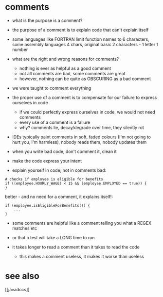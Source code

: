 # comments
- what is the purpose is a comment?
- the purpose of a comment is to explain code that can't explain itself
- some languages like FORTRAN limit function names to 6 characters, some assembly languages 4 chars, original basic 2 characters - 1 letter 1 number
- what are the right and wrong reasons for comments?
    - nothing is ever as helpful as a good comment
    - not all comments are bad, some comments are great
    - however, nothing can be quite as OBSCURING as a bad comment
 - we were taught to comment everything
- the proper use of a comment is to compensate for our failure to express ourselves in code
    - if we could perfectly express ourselves in code, we would not need comments
    - every use of a comment is a failure
    - why? comments lie, decay/degrade over time, they silently rot
- IDEs typically paint comments in soft, faded colours (I'm not going to hurt you, I'm harmless), nobody reads them, nobody updates them

- when you write bad code, don't comment it, clean it
- make the code express your intent
- explain yourself in code, not in comments
bad:
```
# checks if employee is eligible for benefits
if ((employee.HOURLY_WAGE) < 15 && (employee.EMPLOYED == true)) {
}
```

better - and no need for a comment, it explains itself!:

```
if (employee.isEligibleForBenefits()) {
	...
}
```

- some comments are helpful like a comment telling you what a REGEX matches etc
- or that a test will take a LONG time to run


- it takes longer to read a comment than it takes to read the code
	- this makes a comment useless, it makes it worse than useless
# see also

[[javadocs]]